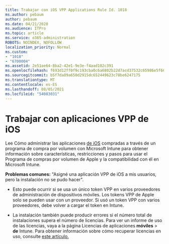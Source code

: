```yaml
---
title: Trabajar con iOS VPP Applications Rule Id. 1018
ms.author: pebaum
author: pebaum
ms.date: 04/21/2020
ms.audience: ITPro
ms.topic: article
ms.service: o365-administration
ROBOTS: NOINDEX, NOFOLLOW
localization_priority: Normal
ms.custom:
- "1018"
- "6700004"
ms.assetid: 2e51ae64-8ba2-42e1-9e3e-f4aad102c391
ms.openlocfilehash: f693d12ff0f9c193cba0c6a6802b22d7acd37532c65986e5f6613e18c021f06b
ms.sourcegitcommit: b5f7da89a650d2915dc652449623c78be6247175
ms.translationtype: MT
ms.contentlocale: es-ES
ms.lasthandoff: 08/05/2021
ms.locfileid: "54083031"
---
```

# <a name="working-with-ios-vpp-applications"></a>Trabajar con aplicaciones VPP de iOS

Lee Cómo administrar las aplicaciones [de iOS](https://docs.microsoft.com/intune/vpp-apps-ios) compradas a través de un programa de compra por volumen con Microsoft Intune para obtener información sobre características, restricciones y pasos para usar el Programa de compras por volumen de Apple y la compatibilidad con él en Microsoft Intune.
  
 **Problemas comunes:** "Asigné una aplicación VPP de iOS a mis usuarios, pero la instalación no se pudo hacer".
  
- Esto puede ocurrir si se usa un único token VPP en varios proveedores de administración de dispositivos móviles. Los tokens VPP de Apple solo se pueden usar con un proveedor. Si usó un token VPP con varios proveedores, debe volver a cargar el token en Intune.

- La instalación también puede producir errores si el número total de instalaciones supera el número de licencias. Para ver un informe de uso de las licencias, vaya a la página Licencias de aplicaciones **móviles** \> **de** Intune. Para obtener información sobre cómo recuperar licencias en uso, consulte [este artículo.](https://docs.microsoft.com/intune/vpp-apps-ios#revoking-app-licenses-and-deleting-tokens)
